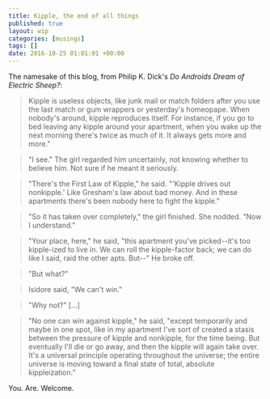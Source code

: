 ```yaml
---
title: Kipple, the end of all things
published: true
layout: wip
categories: [musings]
tags: []
date: 2016-10-25 01:01:01 +00:00
---
```

The namesake of this blog, from Philip K. Dick's *Do Androids Dream of Electric Sheep?*:

> Kipple is useless objects, like junk mail or match folders after you use the last match or gum wrappers or yesterday's homeopape. When nobody's around, kipple reproduces itself. For instance, if you go to bed leaving any kipple around your apartment, when you wake up the next morning there's twice as much of it. It always gets more and more."

> "I see." The girl regarded him uncertainly, not knowing whether to believe him. Not sure if he meant it seriously.

> "There's the First Law of Kipple," he said. "'Kipple drives out nonkipple.' Like Gresham's law about bad money. And in these apartments there's been nobody here to fight the kipple."

> "So it has taken over completely," the girl finished. She nodded. "Now I understand."

> "Your place, here," he said, "this apartment you've picked--it's too kipple-ized to live in. We can roll the kipple-factor back; we can do like I said, raid the other apts. But--" He broke off.

> "But what?"

> Isidore said, "We can't win."

> "Why not?" [...]

> "No one can win against kipple," he said, "except temporarily and maybe in one spot, like in my apartment I've sort of created a stasis between the pressure of kipple and nonkipple, for the time being. But eventually I'll die or go away, and then the kipple will again take over. It's a universal principle operating throughout the universe; the entire universe is moving toward a final state of total, absolute kippleization.”

You. Are. Welcome.
